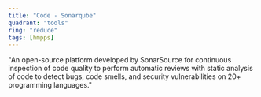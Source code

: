```yaml
---
title: "Code - Sonarqube"
quadrant: "tools"
ring: "reduce"
tags: [hmpps]
---
```


"An open-source platform developed by SonarSource for continuous inspection of code quality to perform automatic reviews with static analysis of code to detect bugs, code smells, and security vulnerabilities on 20+ programming languages."
